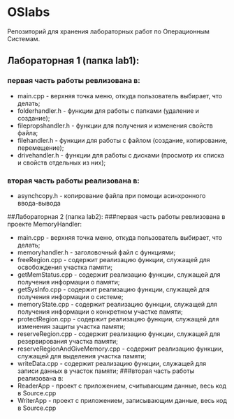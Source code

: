 # OSlabs
Репозиторий для хранения лабораторных работ по Операционным Системам.

## Лабораторная 1 (папка lab1):
### первая часть работы ревлизована в:
- main.cpp - верхняя точка меню, откуда пользователь выбирает, что делать; 
- folderhandler.h - функции для работы с папками (удаление и создание); 
- filepropshandler.h - функции для получения и изменения свойств файла; 
- filehandler.h - функции для работы с файлом (создание, копирование, перемещение); 
- drivehandler.h - функции для работы с дисками (просмотр их списка и свойств отдельных из них); 
### вторая часть работы реализована в:
- asynchcopy.h - копирование файла при помощи асинхронного ввода-вывода
    
##Лабораторная 2 (папка lab2):
###первая часть работы ревлизована в проекте MemoryHandler:
- main.cpp - верхняя точка меню, откуда пользователь выбирает, что делать; 
- memoryhandler.h - заголовочный файл с функциями; 
- freeRegion.cpp - содержит реализацию функции, служащей для освобождения участка памяти; 
- getMemStatus.cpp - содержит реализацию функции, служащей для получения информации о памяти; 
- getSysInfo.cpp - содержит реализацию функции, служащей для получения информации о системе;
- memoryState.cpp - содержит реализацию функции, служащей для получения информации о конкретном участке памяти;
- protectRegion.cpp - содержит реализацию функции, служащей для изменения защиты участка памяти;
- reserveRegion.cpp - содержит реализацию функции, служащей для резервирования участка памяти;
- reserveRegionAndGiveMemory.cpp - содержит реализацию функции, служащей для выделения участка памяти;
- writeData.cpp - содержит реализацию функции, служащей для записи данных в участок памяти;
###вторая часть работы реализована в:
- ReaderApp - проект с приложением, считывающим данные, весь код в Source.cpp
- WriterApp - проект с приложением, записывающим данные, весь код в Source.cpp
